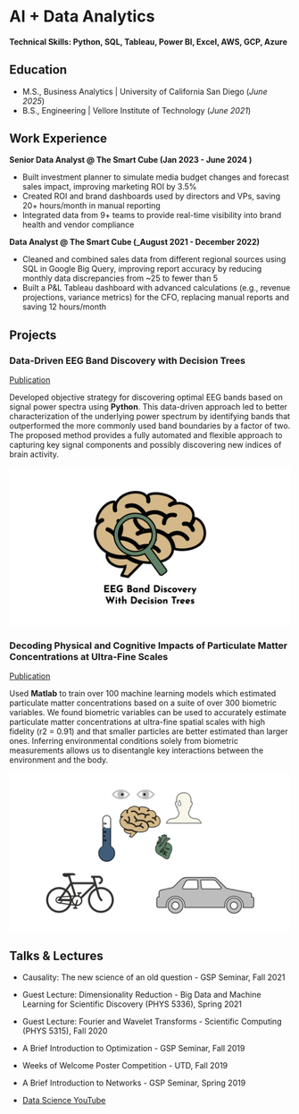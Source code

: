 # AI + Data Analytics

#### Technical Skills: Python, SQL, Tableau, Power BI, Excel, AWS, GCP, Azure

## Education					       		
- M.S., Business Analytics	| University of California San Diego (_June 2025_)	 			        		
- B.S., Engineering | Vellore Institute of Technology (_June 2021_)

## Work Experience
**Senior Data Analyst @ The Smart Cube (Jan 2023 - June 2024 )**
- Built investment planner to simulate media budget changes and forecast sales impact, improving marketing ROI by 3.5%
- Created ROI and brand dashboards used by directors and VPs, saving 20+ hours/month in manual reporting
- Integrated data from 9+ teams to provide real-time visibility into brand health and vendor compliance

**Data Analyst @ The Smart Cube (_August 2021 - December 2022)**
- Cleaned and combined sales data from different regional sources using SQL in Google Big Query, improving report accuracy by reducing monthly data discrepancies from ~25 to fewer than 5
- Built a P&L Tableau dashboard with advanced calculations (e.g., revenue projections, variance metrics) for the CFO, replacing manual reports and saving 12 hours/month


## Projects
### Data-Driven EEG Band Discovery with Decision Trees
[Publication](https://www.youtube.com/)

Developed objective strategy for discovering optimal EEG bands based on signal power spectra using **Python**. This data-driven approach led to better characterization of the underlying power spectrum by identifying bands that outperformed the more commonly used band boundaries by a factor of two. The proposed method provides a fully automated and flexible approach to capturing key signal components and possibly discovering new indices of brain activity.

![EEG Band Discovery](/assets/eeg_band_discovery.jpeg)

### Decoding Physical and Cognitive Impacts of Particulate Matter Concentrations at Ultra-Fine Scales
[Publication](https://www.youtube.com/)

Used **Matlab** to train over 100 machine learning models which estimated particulate matter concentrations based on a suite of over 300 biometric variables. We found biometric variables can be used to accurately estimate particulate matter concentrations at ultra-fine spatial scales with high fidelity (r2 = 0.91) and that smaller particles are better estimated than larger ones. Inferring environmental conditions solely from biometric measurements allows us to disentangle key interactions between the environment and the body.

![Bike Study](/assets/bike_study.jpeg)

## Talks & Lectures
- Causality: The new science of an old question - GSP Seminar, Fall 2021
- Guest Lecture: Dimensionality Reduction - Big Data and Machine Learning for Scientific Discovery (PHYS 5336), Spring 2021
- Guest Lecture: Fourier and Wavelet Transforms - Scientific Computing (PHYS 5315), Fall 2020
- A Brief Introduction to Optimization - GSP Seminar, Fall 2019
- Weeks of Welcome Poster Competition - UTD, Fall 2019
- A Brief Introduction to Networks - GSP Seminar, Spring 2019

- [Data Science YouTube](https://www.youtube.com/channel/UCa9gErQ9AE5jT2DZLjXBIdA)

